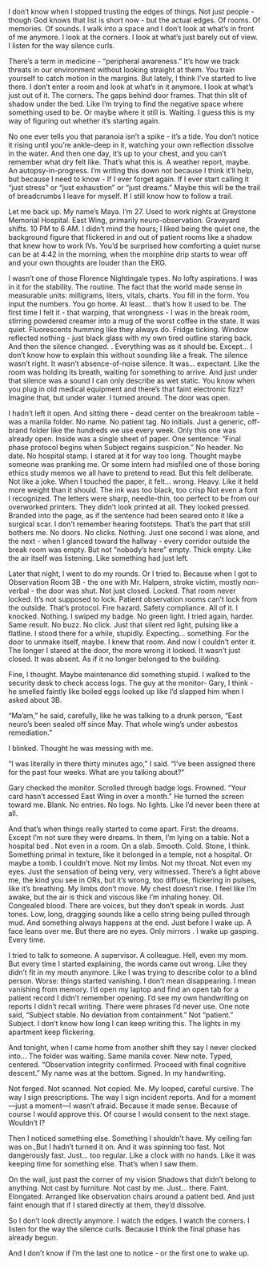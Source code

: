 I don’t know when I stopped trusting the edges of things. Not just people - though God knows that list is short now - but the actual edges. Of rooms. Of memories. Of sounds. I walk into a space and I don’t look at what’s in front of me anymore. I look at the corners. I look at what’s just barely out of view. I listen for the way silence curls. 

There’s a term in medicine - “peripheral awareness.” It’s how we track threats in our environment without looking straight at them. You train yourself to catch motion in the margins. But lately, I think I’ve started to live there. I don’t enter a room and look at what’s in it anymore. I look at what’s just out of it. The corners. The gaps behind door frames. That thin slit of shadow under the bed. Like I’m trying to find the negative space where something used to be. Or maybe where it still is.
Waiting.
I guess this is my way of figuring out whether it’s starting again.

No one ever tells you that paranoia isn’t a spike - it’s a tide. You don’t notice it rising until you’re ankle-deep in it, watching your own reflection dissolve in the water. And then one day, it’s up to your chest, and you can’t remember what dry felt like. That’s what this is. A weather report, maybe. An autopsy-in-progress. I’m writing this down not because I think it’ll help, but because I need to know - 
 If I ever forget again.
 If I ever start calling it “just stress” or “just exhaustion” or “just dreams.”
 Maybe this will be the trail of breadcrumbs I leave for myself.
 If I still know how to follow a trail.

Let me back up. My name’s Maya. I’m 27. Used to work nights at Greystone Memorial Hospital. East Wing, primarily neuro-observation. Graveyard shifts. 10 PM to 6 AM.  I didn’t mind the hours; I liked being the quiet one, the background figure that flickered in and out of patient rooms like a shadow that knew how to work IVs. You’d be surprised how comforting a quiet nurse can be at 4:42 in the morning, when the morphine drip starts to wear off and your own thoughts are louder than the EKG.

I wasn’t one of those Florence Nightingale types. No lofty aspirations. I was in it for the stability. The routine. The fact that the world made sense in measurable units: milligrams, liters, vitals, charts. You fill in the form. You input the numbers. You go home.
At least… that’s how it used to be.
The first time I felt it - that warping, that wrongness - I was in the break room, stirring powdered creamer into a mug of the worst coffee in the state. It was quiet. Fluorescents humming like they always do. Fridge ticking. Window reflected nothing  - just black glass with my own tired outline staring back.
 And then the silence changed. . Everything was as it should be.
Except… I don’t know how to explain this without sounding like a freak.
The silence wasn’t right.
It wasn’t absence-of-noise silence. It was… expectant. Like the room was holding its breath, waiting for something to arrive. And just under that silence was a sound I can only describe as wet static. You know when you plug in old medical equipment and there’s that faint electronic fizz? Imagine that, but under water.
I turned around. The door was open.

I hadn’t left it open.
And sitting there - dead center on the breakroom table - was a manila folder. No name. No patient tag. No initials. Just a generic, off-brand folder like the hundreds we use every week.
Only this one was already open.
Inside was a single sheet of paper. One sentence:
“Final phase protocol begins when Subject regains suspicion.”
No header. No date. No hospital stamp.
I stared at it for way too long. Thought maybe someone was pranking me. Or some intern had misfiled one of those boring ethics study memos we all have to pretend to read. But this felt deliberate. Not like a joke. 
When I touched the paper, it felt… wrong. Heavy. Like it held more weight than it should. The ink was too black, too crisp Not even a font I recognized. The letters were sharp, needle-thin, too perfect to be from our overworked printers. They didn’t look printed at all. They looked pressed. Branded into the page, as if the sentence had been seared onto it like a surgical scar.
I don’t remember hearing footsteps. That’s the part that still bothers me. No doors. No clicks. Nothing. Just one second I was alone, and the next - when I glanced toward the hallway - every corridor outside the break room was empty.
 But not “nobody’s here” empty.
 Thick empty. Like the air itself was listening.
 Like something had just left.

Later that night, I went to do my rounds. Or I tried to.
Because when I got to Observation Room 3B - the one with Mr. Halpern, stroke victim, mostly non-verbal - the door was shut. Not just closed. Locked.
That room never locked. It’s not supposed to lock. Patient observation rooms can’t lock from the outside. That’s protocol. Fire hazard. Safety compliance. All of it.
I knocked. Nothing. I swiped my badge. No green light.
I tried again, harder. Same result. No buzz. No click. Just that silent red light, pulsing like a flatline.
 I stood there for a while, stupidly. Expecting… something. For the door to unmake itself, maybe. I knew that room. And now I couldn’t enter it.
 The longer I stared at the door, the more wrong it looked.
 It wasn’t just closed. It was absent.
 As if it no longer belonged to the building.

Fine, I thought. Maybe maintenance did something stupid. I walked to the security desk to check access logs.
The guy at the monitor- Gary, I think - he smelled faintly like boiled eggs  looked up like I’d slapped him when I asked about 3B.

“Ma’am,” he said, carefully, like he was talking to a drunk person, “East neuro’s been sealed off since May. That whole wing’s under asbestos remediation.”

I blinked. Thought he was messing with me.

“I was literally in there thirty minutes ago,” I said.
 “I’ve been assigned there for the past four weeks. What are you talking about?”

Gary checked the monitor. Scrolled through badge logs. Frowned.
“Your card hasn’t accessed East Wing in over a month.”
He turned the screen toward me. Blank. No entries. No logs. No lights.
Like I’d never been there at all.

And that’s when things really started to come apart.
First: the dreams. Except I’m not sure they were dreams.
In them, I’m lying on a table. Not a hospital bed . Not even in a room.
 On a slab. Smooth. Cold. Stone, I think. Something primal in texture, like it belonged in a temple, not a hospital. Or maybe a tomb. I couldn’t move. Not my limbs. Not my throat. Not even my eyes. Just the sensation of being very, very witnessed. There’s a light above me, the kind you see in ORs, but it’s wrong, too diffuse, flickering in pulses, like it’s breathing. My limbs don’t move. My chest doesn’t rise. I feel like I’m awake, but the air is thick and viscous like I’m inhaling honey. Oil. Congealed blood.
There are voices, but they don’t speak in words. Just tones. Low, long, dragging sounds like a cello string being pulled through mud. And something always happens at the end. Just before I wake up.
A face leans over me. But there are no eyes. Only mirrors . I wake up gasping. Every time.

I tried to talk to someone. A supervisor. A colleague. Hell, even my mom. But every time I started explaining, the words came out wrong. Like they didn’t fit in my mouth anymore. Like I was trying to describe color to a blind person.
Worse: things started vanishing.
I don’t mean disappearing. I mean vanishing from memory.
I’d open my laptop and find an open tab for a patient record I didn’t remember opening. I’d see my own handwriting on reports I didn’t recall writing. There were phrases I’d never use. One note said, “Subject stable. No deviation from containment.”
Not “patient.”
 Subject.
I don’t know how long I can keep writing this.
 The lights in my apartment keep flickering.

And tonight, when I came home from another shift they say I never clocked into…
The folder was waiting.
Same manila cover. New note.
Typed, centered.
“Observation integrity confirmed. Proceed with final cognitive descent.”
My name was at the bottom.
 Signed.
In my handwriting.

Not forged. Not scanned. Not copied.
Me.
 My looped, careful cursive. The way I sign prescriptions.
 The way I sign incident reports.
And for a moment—just a moment—I wasn’t afraid.
 Because it made sense.
 Because of course I would approve this.
 Of course I would consent to the next stage.
Wouldn’t I?

Then I noticed something else. Something I shouldn’t have. 
My ceiling fan was on.,But I hadn’t turned it on. And it was spinning too fast. Not dangerously fast. Just… too regular. Like a clock with no hands. Like it was keeping time for something else. That’s when I saw them.

On the wall, just past the corner of my vision Shadows that didn’t belong to anything. Not cast by furniture. Not cast by me. Just… there. Faint. Elongated. Arranged like observation chairs around a patient bed.  And just faint enough that if I stared directly at them, they’d dissolve. 

So I don’t look directly anymore. I watch the edges. I watch the corners. I listen for the way the silence curls. Because I think the final phase has already begun.

And I don’t know if I’m the last one to notice - or the first one to wake up.